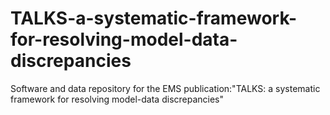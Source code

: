 # TALKS-a-systematic-framework-for-resolving-model-data-discrepancies
Software and data repository for the EMS publication:"TALKS: a systematic framework for resolving model-data discrepancies"
